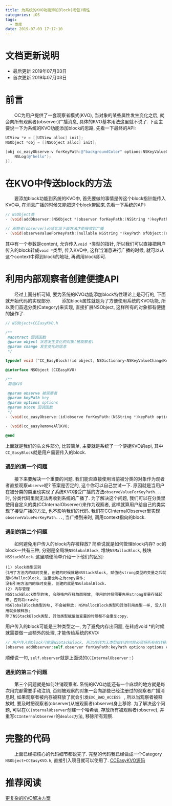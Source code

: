 ```yaml
---
title: 为系统的KVO功能添加Block(闭包)特性
categories: iOS
tags:
  - 类库
date: 2019-07-03 17:17:10
---
```

# 文档更新说明
* 最后更新 2019年07月03日
* 首次更新 2019年07月03日

# 前言
　　OC为用户提供了一套观察者模式(KVO), 当对象的某些属性发生变化之后, 就会向所有观察者(observer)广播消息, 具体的KVO基本用法这里就不说了. 下面主要说一下为系统的KVO功能添加block的思路, 先看一下最终的API:

```objectivec
UIView *v = [[UIView alloc] init];
NSObject *obj = [[NSObject alloc] init];

[obj cc_easyObserve:v forKeyPath:@"backgroundColor" options:NSKeyValueObservingOptionNew block:^(id object, NSDictionary<NSKeyValueChangeKey,id> *change) {
	NSLog(@"hello");
}];

```

# 在KVO中传送block的方法
　　要添加block功能到系统的KVO中, 首先要做的事情是传这个block指针能传入KVO中, 在消息广播的时候又能把这个block带回来.先看一下系统的API:
　　
```objectivec
// NSObject类
- (void)addObserver:(NSObject *)observer forKeyPath:(NSString *)keyPath options:(NSKeyValueObservingOptions)options context:(nullable void *)context;

// 观察者(observer)必须实现下面方法才能接收到广播
- (void)observeValueForKeyPath:(nullable NSString *)keyPath ofObject:(nullable id)object change:(nullable NSDictionary<NSKeyValueChangeKey, id> *)change context:(nullable void *)context;
```

其中有一个参数是content, 允许传入`void *`类型的指针, 所以我们可以直接把用户传入的block转成`void *`类型, 传入KVO中, 这样当消息进行广播的时候, 就可以从这个context中得到block的地址, 再调用block即可.

# 利用内部观察者创建便捷API
　　经过上面分析可知, 要为系统的KVO功能添加block特性理论上是可行的, 下面就开始代码的实现部分. 
　　添加block属性就是为了方便使用系统的KVO功能, 所以我们首选分类(Category)来实现, 直接扩展NSObject, 这样所有的对象都有便捷的操作了.

```objectivec
// NSObject+CCEasyKVO.h

/**
 @abstract 回调函数
 @param object 状态发生变化的对象(被观察者)
 @param change 发生变化的信息
 */

typedef void (^CC_EasyBlock)(id object, NSDictionary<NSKeyValueChangeKey, id> *change);

@interface NSObject (CCEasyKVO)

/**
 简易KVO

 @param observe 被观察者
 @param keyPath key
 @param options options
 @param block 回调函数
 */
- (void)cc_easyObserve:(id)observe forKeyPath:(NSString *)keyPath options:(NSKeyValueObservingOptions)options block:(CC_EasyBlock) block;

- (void)cc_easyRemoveAllKVO;

@end
```

上面就是我们的头文件部分, 比较简单, 主要就是系统了一个便捷KVO的api, 其中`CC_EasyBlock`就是用户需要传入的block.

### 遇到的第一个问题
　　接下来要解决一个重要的问题. 我们能否直接使用当前被分类的对象作为观者者直接观察`observe`呢? 答案是否定的, 这个你可以自己尝试一下. 原因就是当用户在被分类的类里也实现了系统KVO接受广播的方法`observeValueForKeyPath...`时, 分类代码里就无法再收到系统的广播了.
为了解决这个问题, 我们可以在分类里使用自定义的类(CCInternalObserver)来作为观察者, 这样就算用户给自己的类实现了接受广播的方法, 也不影响我们的代码. 我们在CCInternalObserver里实现`observeValueForKeyPath...`, 当广播到来时, 调用context指向的block.

### 遇到的第二个问题
　　如何避免用户传入的block内存被释放? 简单说就是如何管理block内存? oc的block一共有三种, 分别是全局块`NSGlobalBlock`, 堆块`NSMallocBlock`, 栈块`NSStackBlock`. 这里顺便简单介绍一下他们的区别:


	(1) block类型区别
	引用了方法内的临时变量, 创建的时候就是NSStackBlock, 赋值给strong类型的变量之后就是NSMallocBlock, 这里也称之为copy操作;
	没有引用方法内的临时变量, 创建的就是NSGlobalBlock.
	(2) 内存管理
	NSStackBlock类型的块, 会随栈内存释放而释放, 使用的时候需要先用strong变量存储起来, 否则将crash;
	NSGlobalBlock类型的块, 不会被释放; NSMallocBlock类型和其他引用类型一样, 没人引用就会被释放;
	除了NSStackBlock类型, 其他类型赋值给变量的时候都不会重复copy.

用户传入的block可能是三种类型之一, 为了避免内存出问题, 在转成void *的时候就需要做一点额外的处理, 才能传给系统的KVO:

```objectivec
// 用户传入的block可能是NSStackBlock, 所以在转为无类型指针的时候必须将所有权转移给CoreFoundatin层, 这样一来block类型会转为NSMallocBlock并被持有, 也就安全了
[observe addObserver:self.observer forKeyPath:keyPath options:options context:(__bridge_retained void *)block];

```
顺便说一句, `self.observer`就是上面说的`CCInternalObserver` : )

### 遇到的第三个问题
　　第三个问题就是如何注销观察者. 系统的KVO功能还有一个麻烦的地方就是每次用完都需要手动注销, 否则被观察的对象一会向那些已经注册过的观察者广播消息时, 如果观察者被内存被释放了就会引发`EXC_BAD_ACCESS ` , 所以当观察者被释放时, 要及时把观察者(observer)从被观察者(observe)身上移除.
为了解决这个问题, 可以在`CCInternalObserver`创建一个哈希表, 存放所有被观察者(observe), 并重写`CCInternalObserver`的`dealoc`方法, 移除所有观察.

# 完整的代码
　　上面已经把核心的代码细节都说完了. 完整的代码我已经做成一个Category `NSObject+CCEasyKVO.h`, 直接引入项目就可以使用了. [CCEasyKVO源码](https://github.com/cocos543/CCEasyKVO)
　　
# 推荐阅读
[更复杂的KVO解决方案](https://github.com/facebook/KVOController)
